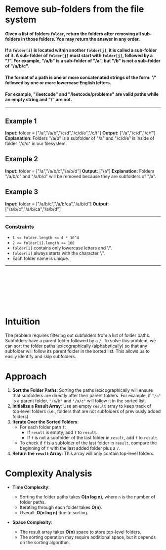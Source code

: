 # Remove sub-folders from the file system 


#### Given a list of folders `folder`, return the folders after removing all sub-folders in those folders. You may return the answer in any order.

#### If a `folder[i]` is located within another `folder[j]`, it is called a sub-folder of it. A sub-folder of `folder[j]` must start with `folder[j]`, followed by a "/". For example, "/a/b" is a sub-folder of "/a", but "/b" is not a sub-folder of "/a/b/c".

#### The format of a path is one or more concatenated strings of the form: '/' followed by one or more lowercase English letters.

#### For example, "/leetcode" and "/leetcode/problems" are valid paths while an empty string and "/" are not.

---


## Example 1
**Input:** 
folder = ["/a","/a/b","/c/d","/c/d/e","/c/f"]
**Output:** 
["/a","/c/d","/c/f"]
**Explanation:** 
Folders "/a/b" is a subfolder of "/a" and "/c/d/e" is inside of folder "/c/d" in our filesystem.

## Example 2
**Input:** 
folder = ["/a","/a/b/c","/a/b/d"]
**Output:** 
["/a"]
**Explanation:** 
Folders "/a/b/c" and "/a/b/d" will be removed because they are subfolders of "/a".

## Example 3
**Input:** 
folder = ["/a/b/c","/a/b/ca","/a/b/d"]
**Output:** 
["/a/b/c","/a/b/ca","/a/b/d"]

---

### Constraints
- `1 <= folder.length <= 4 * 10^4`
- `2 <= folder[i].length <= 100`
- `folder[i]` contains only lowercase letters and '/'.
- `folder[i]` always starts with the character '/'.
- Each folder name is unique.

---

&nbsp;

&nbsp;

&nbsp;

&nbsp;


# Intuition
The problem requires filtering out subfolders from a list of folder paths. Subfolders have a parent folder followed by a `/`. To solve this problem, we can sort the folder paths lexicographically (alphabetically) so that any subfolder will follow its parent folder in the sorted list. This allows us to easily identify and skip subfolders.

# Approach
1. **Sort the Folder Paths**: Sorting the paths lexicographically will ensure that subfolders are directly after their parent folders. For example, if `"/a"` is a parent folder, `"/a/b"` and `"/a/c"` will follow it in the sorted list.
2. **Initialize a Result Array**: Use an empty `result` array to keep track of top-level folders (i.e., folders that are not subfolders of previously added folders).
3. **Iterate Over the Sorted Folders**:
   - For each folder path `f`:
     - If `result` is empty, add `f` to `result`.
     - If `f` is not a subfolder of the last folder in `result`, add `f` to `result`.
   - To check if `f` is a subfolder of the last folder in `result`, compare the beginning of `f` with the last added folder plus a `/`.
4. **Return the `result` Array**: This array will only contain top-level folders.

# Complexity Analysis
- **Time Complexity**:
  - Sorting the folder paths takes **O(n log n)**, where `n` is the number of folder paths.
  - Iterating through each folder takes **O(n)**.
  - Overall: **O(n log n)** due to sorting.
  
- **Space Complexity**:
  - The result array takes **O(n)** space to store top-level folders.
  - The sorting operation may require additional space, but it depends on the sorting algorithm.